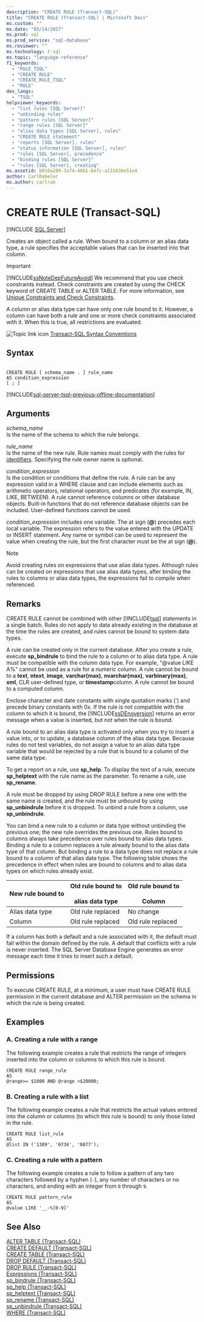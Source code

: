 ```yaml
---
description: "CREATE RULE (Transact-SQL)"
title: "CREATE RULE (Transact-SQL) | Microsoft Docs"
ms.custom: ""
ms.date: "03/14/2017"
ms.prod: sql
ms.prod_service: "sql-database"
ms.reviewer: ""
ms.technology: t-sql
ms.topic: "language-reference"
f1_keywords: 
  - "RULE_TSQL"
  - "CREATE RULE"
  - "CREATE_RULE_TSQL"
  - "RULE"
dev_langs: 
  - "TSQL"
helpviewer_keywords: 
  - "list rules [SQL Server]"
  - "unbinding rules"
  - "pattern rules [SQL Server]"
  - "range rules [SQL Server]"
  - "alias data types [SQL Server], rules"
  - "CREATE RULE statement"
  - "reports [SQL Server], rules"
  - "status information [SQL Server], rules"
  - "rules [SQL Server], precedence"
  - "binding rules [SQL Server]"
  - "rules [SQL Server], creating"
ms.assetid: b016a289-3a74-46b1-befc-a13183be51e4
author: CarlRabeler
ms.author: carlrab
---
```

# CREATE RULE (Transact-SQL)
[!INCLUDE [SQL Server](../../includes/applies-to-version/sqlserver.md)]

  Creates an object called a rule. When bound to a column or an alias data type, a rule specifies the acceptable values that can be inserted into that column.  
  
> [!IMPORTANT]  
>  [!INCLUDE[ssNoteDepFutureAvoid](../../includes/ssnotedepfutureavoid-md.md)] We recommend that you use check constraints instead. Check constraints are created by using the CHECK keyword of CREATE TABLE or ALTER TABLE. For more information, see [Unique Constraints and Check Constraints](../../relational-databases/tables/unique-constraints-and-check-constraints.md).  
  
 A column or alias data type can have only one rule bound to it. However, a column can have both a rule and one or more check constraints associated with it. When this is true, all restrictions are evaluated.  
  
 ![Topic link icon](../../database-engine/configure-windows/media/topic-link.gif "Topic link icon") [Transact-SQL Syntax Conventions](../../t-sql/language-elements/transact-sql-syntax-conventions-transact-sql.md)  
  
## Syntax  
  
```syntaxsql
  
CREATE RULE [ schema_name . ] rule_name   
AS condition_expression  
[ ; ]  
```  
  
[!INCLUDE[sql-server-tsql-previous-offline-documentation](../../includes/sql-server-tsql-previous-offline-documentation.md)]

## Arguments
 *schema_name*  
 Is the name of the schema to which the rule belongs.  
  
 *rule_name*  
 Is the name of the new rule. Rule names must comply with the rules for [identifiers](../../relational-databases/databases/database-identifiers.md). Specifying the rule owner name is optional.  
  
 *condition_expression*  
 Is the condition or conditions that define the rule. A rule can be any expression valid in a WHERE clause and can include elements such as arithmetic operators, relational operators, and predicates (for example, IN, LIKE, BETWEEN). A rule cannot reference columns or other database objects. Built-in functions that do not reference database objects can be included. User-defined functions cannot be used.  
  
 *condition_expression* includes one variable. The at sign (**@**) precedes each local variable. The expression refers to the value entered with the UPDATE or INSERT statement. Any name or symbol can be used to represent the value when creating the rule, but the first character must be the at sign (**@**).  
  
> [!NOTE]  
>  Avoid creating rules on expressions that use alias data types. Although rules can be created on expressions that use alias data types, after binding the rules to columns or alias data types, the expressions fail to compile when referenced.  
  
## Remarks  
 CREATE RULE cannot be combined with other [!INCLUDE[tsql](../../includes/tsql-md.md)] statements in a single batch. Rules do not apply to data already existing in the database at the time the rules are created, and rules cannot be bound to system data types.  
  
 A rule can be created only in the current database. After you create a rule, execute **sp_bindrule** to bind the rule to a column or to alias data type. A rule must be compatible with the column data type. For example, "\@value LIKE A%" cannot be used as a rule for a numeric column. A rule cannot be bound to a **text**, **ntext**, **image**, **varchar(max)**, **nvarchar(max)**, **varbinary(max)**, **xml**, CLR user-defined type, or **timestamp**column. A rule cannot be bound to a computed column.  
  
 Enclose character and date constants with single quotation marks (') and precede binary constants with 0x. If the rule is not compatible with the column to which it is bound, the [!INCLUDE[ssDEnoversion](../../includes/ssdenoversion-md.md)] returns an error message when a value is inserted, but not when the rule is bound.  
  
 A rule bound to an alias data type is activated only when you try to insert a value into, or to update, a database column of the alias data type. Because rules do not test variables, do not assign a value to an alias data type variable that would be rejected by a rule that is bound to a column of the same data type.  
  
 To get a report on a rule, use **sp_help**. To display the text of a rule, execute **sp_helptext** with the rule name as the parameter. To rename a rule, use **sp_rename**.  
  
 A rule must be dropped by using DROP RULE before a new one with the same name is created, and the rule must be unbound by using **sp_unbindrule** before it is dropped. To unbind a rule from a column, use **sp_unbindrule**.  
  
 You can bind a new rule to a column or data type without unbinding the previous one; the new rule overrides the previous one. Rules bound to columns always take precedence over rules bound to alias data types. Binding a rule to a column replaces a rule already bound to the alias data type of that column. But binding a rule to a data type does not replace a rule bound to a column of that alias data type. The following table shows the precedence in effect when rules are bound to columns and to alias data types on which rules already exist.  
  
|New rule bound to|Old rule bound to<br /><br /> alias data type|Old rule bound to<br /><br /> Column|  
|-----------------------|-------------------------------------------|----------------------------------|  
|Alias data type|Old rule replaced|No change|  
|Column|Old rule replaced|Old rule replaced|  
  
 If a column has both a default and a rule associated with it, the default must fall within the domain defined by the rule. A default that conflicts with a rule is never inserted. The SQL Server Database Engine generates an error message each time it tries to insert such a default.  
  
## Permissions  
 To execute CREATE RULE, at a minimum, a user must have CREATE RULE permission in the current database and ALTER permission on the schema in which the rule is being created.  
  
## Examples  
  
### A. Creating a rule with a range  
 The following example creates a rule that restricts the range of integers inserted into the column or columns to which this rule is bound.  
  
```  
CREATE RULE range_rule  
AS   
@range>= $1000 AND @range <$20000;  
```  
  
### B. Creating a rule with a list  
 The following example creates a rule that restricts the actual values entered into the column or columns (to which this rule is bound) to only those listed in the rule.  
  
```  
CREATE RULE list_rule  
AS   
@list IN ('1389', '0736', '0877');  
```  
  
### C. Creating a rule with a pattern  
 The following example creates a rule to follow a pattern of any two characters followed by a hyphen (`-`), any number of characters or no characters, and ending with an integer from `0` through `9`.  
  
```  
CREATE RULE pattern_rule   
AS  
@value LIKE '__-%[0-9]'  
```  
  
## See Also  
 [ALTER TABLE &#40;Transact-SQL&#41;](../../t-sql/statements/alter-table-transact-sql.md)   
 [CREATE DEFAULT &#40;Transact-SQL&#41;](../../t-sql/statements/create-default-transact-sql.md)   
 [CREATE TABLE &#40;Transact-SQL&#41;](../../t-sql/statements/create-table-transact-sql.md)   
 [DROP DEFAULT &#40;Transact-SQL&#41;](../../t-sql/statements/drop-default-transact-sql.md)   
 [DROP RULE &#40;Transact-SQL&#41;](../../t-sql/statements/drop-rule-transact-sql.md)   
 [Expressions &#40;Transact-SQL&#41;](../../t-sql/language-elements/expressions-transact-sql.md)   
 [sp_bindrule &#40;Transact-SQL&#41;](../../relational-databases/system-stored-procedures/sp-bindrule-transact-sql.md)   
 [sp_help &#40;Transact-SQL&#41;](../../relational-databases/system-stored-procedures/sp-help-transact-sql.md)   
 [sp_helptext &#40;Transact-SQL&#41;](../../relational-databases/system-stored-procedures/sp-helptext-transact-sql.md)   
 [sp_rename &#40;Transact-SQL&#41;](../../relational-databases/system-stored-procedures/sp-rename-transact-sql.md)   
 [sp_unbindrule &#40;Transact-SQL&#41;](../../relational-databases/system-stored-procedures/sp-unbindrule-transact-sql.md)   
 [WHERE &#40;Transact-SQL&#41;](../../t-sql/queries/where-transact-sql.md)  
  
  
